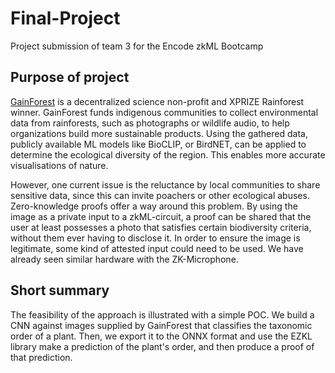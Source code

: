 # Final-Project

Project submission of team 3 for the Encode zkML Bootcamp

## Purpose of project

[GainForest](https://gainforest.earth) is a decentralized science non-profit and XPRIZE Rainforest winner.
GainForest funds  indigenous communities to collect environmental data from rainforests, such as photographs or wildlife audio, to help organizations build more sustainable products. Using the gathered data, publicly available ML models like BioCLIP, or BirdNET, can be applied to determine the ecological diversity of the region. This enables more accurate visualisations of nature.

However, one current issue is the reluctance by local communities to share sensitive data, since this can invite poachers or other ecological abuses. Zero-knowledge proofs offer a way around this problem. By using the image as a private input to a zkML-circuit, a proof can be shared that the user at least possesses a photo that satisfies certain biodiversity criteria, without them ever having to disclose it. In order to ensure the image is legitimate, some kind of attested input could need to be used. We have already seen similar hardware with the ZK-Microphone.

## Short summary

The feasibility of the approach is illustrated with a simple POC. We build a CNN against images supplied by GainForest that classifies the taxonomic order of a plant. Then, we export it to the ONNX format and use the EZKL library make a prediction of the plant's order, and then produce a proof of that prediction.

